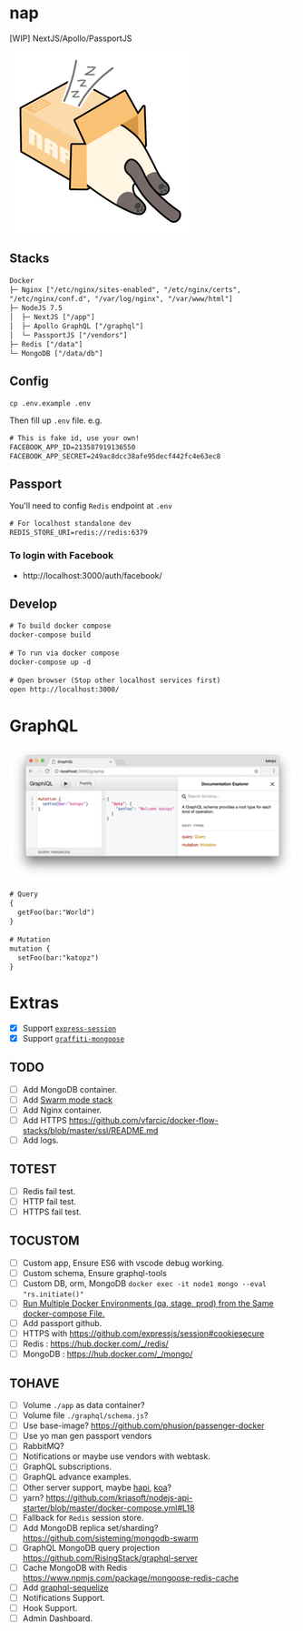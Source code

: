 # nap
[WIP] NextJS/Apollo/PassportJS

![](art/nap-logo.png)

## Stacks
```
Docker
├─ Nginx ["/etc/nginx/sites-enabled", "/etc/nginx/certs", "/etc/nginx/conf.d", "/var/log/nginx", "/var/www/html"]
├─ NodeJS 7.5
│  ├─ NextJS ["/app"]
│  ├─ Apollo GraphQL ["/graphql"]
│  └─ PassportJS ["/vendors"]
├─ Redis ["/data"]
└─ MongoDB ["/data/db"]
```

## Config
```shell
cp .env.example .env
```
Then fill up `.env` file. e.g.
```shell
# This is fake id, use your own!
FACEBOOK_APP_ID=213587919136550
FACEBOOK_APP_SECRET=249ac8dcc38afe95decf442fc4e63ec8
```

## Passport
You'll need to config `Redis` endpoint at `.env`
```shell
# For localhost standalone dev
REDIS_STORE_URI=redis://redis:6379
```
### To login with Facebook
- http://localhost:3000/auth/facebook/

## Develop
```shell
# To build docker compose
docker-compose build

# To run via docker compose
docker-compose up -d

# Open browser (Stop other localhost services first)
open http://localhost:3000/
```

# GraphQL
![](art/graphql.png)
```
# Query
{
  getFoo(bar:"World")
}

# Mutation
mutation {
  setFoo(bar:"katopz")
}
```
# Extras
- [x] Support [`express-session`](https://github.com/expressjs/session)
- [x] Support [`graffiti-mongoose`](https://github.com/RisingStack/graffiti-mongoose)

## TODO
- [ ] Add MongoDB container.
- [ ] Add [Swarm mode stack](https://gist.githubusercontent.com/katopz/e4d5cf402a53c4a002a657c4c4f67a3f/raw/077ac9057c789f49a366563941dd749827d52e3d/setup-swarm-stack.sh)
- [ ] Add Nginx container.
- [ ] Add HTTPS https://github.com/vfarcic/docker-flow-stacks/blob/master/ssl/README.md
- [ ] Add logs.

## TOTEST
- [ ] Redis fail test.
- [ ] HTTP fail test.
- [ ] HTTPS fail test.

## TOCUSTOM
- [ ] Custom app, Ensure ES6 with vscode debug working.
- [ ] Custom schema, Ensure graphql-tools
- [ ] Custom DB, orm, MongoDB `docker exec -it node1 mongo --eval "rs.initiate()"`
- [ ] [Run Multiple Docker Environments (qa, stage, prod) from the Same docker-compose File.](http://staxmanade.com/2016/07/run-multiple-docker-environments--qa--beta--prod--from-the-same-docker-compose-file-/)
- [ ] Add passport github.
- [ ] HTTPS with https://github.com/expressjs/session#cookiesecure
- [ ] Redis : https://hub.docker.com/_/redis/
- [ ] MongoDB : https://hub.docker.com/_/mongo/

## TOHAVE
- [ ] Volume `./app` as data container?
- [ ] Volume file `./graphql/schema.js`?
- [ ] Use base-image? https://github.com/phusion/passenger-docker
- [ ] Use yo man gen passport vendors
- [ ] RabbitMQ?
- [ ] Notifications or maybe use vendors with webtask.
- [ ] GraphQL subscriptions.
- [ ] GraphQL advance examples.
- [ ] Other server support, maybe [hapi](https://github.com/RisingStack/graffiti#hapi), [koa](https://github.com/RisingStack/graffiti#koa)?
- [ ] yarn? https://github.com/kriasoft/nodejs-api-starter/blob/master/docker-compose.yml#L18
- [ ] Fallback for `Redis` session store.
- [ ] Add MongoDB replica set/sharding? https://github.com/sisteming/mongodb-swarm
- [ ] GraphQL MongoDB query projection https://github.com/RisingStack/graphql-server
- [ ] Cache MongoDB with Redis https://www.npmjs.com/package/mongoose-redis-cache
- [ ] Add [graphql-sequelize](https://github.com/mickhansen/graphql-sequelize)
- [ ] Notifications Support.
- [ ] Hook Support.
- [ ] Admin Dashboard.